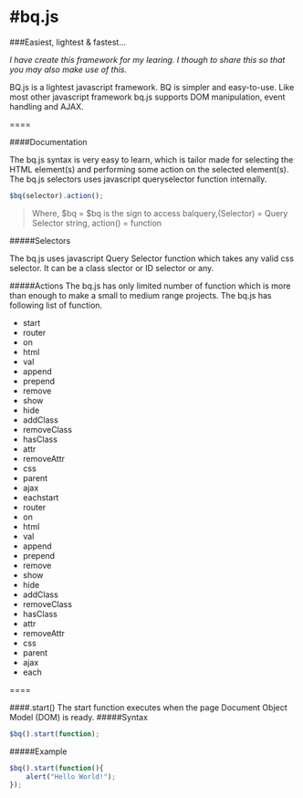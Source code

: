 #bq.js
====
###Easiest, lightest & fastest...

*I have create this framework for my learing. I though to share this so that you may also make use of this.*

BQ.js is a lightest javascript framework. BQ is simpler and easy-to-use. Like most other javascript framework bq.js supports DOM manipulation, event handling and AJAX. 

====

####Documentation

The bq.js syntax is very easy to learn, which is tailor made for selecting the HTML element(s) and performing some action on the selected element(s). The bq.js selectors uses javascript queryselector function internally.

```javascript
$bq(selector).action();
```

>Where, $bq = $bq is the sign to access balquery,(Selector) = Query Selector string, action() = function

#####Selectors

The bq.js uses javascript Query Selector function which takes any valid css selector. It can be a class slector or ID selector or any.

#####Actions
The bq.js has only limited number of function which is more than enough to make a small to medium range projects. The bq.js has following list of function.

* start
* router
* on
* html
* val
* append
* prepend
* remove
* show
* hide
* addClass
* removeClass
* hasClass
* attr
* removeAttr
* css
* parent
* ajax
* eachstart
* router
* on
* html
* val
* append
* prepend
* remove
* show
* hide
* addClass
* removeClass
* hasClass
* attr
* removeAttr
* css
* parent
* ajax
* each 

====

####.start()
The start function executes when the page Document Object Model (DOM) is ready.
#####Syntax

```javascript
$bq().start(function);
```

#####Example
```javascript
$bq().start(function(){
	alert("Hello World!");
});
```


